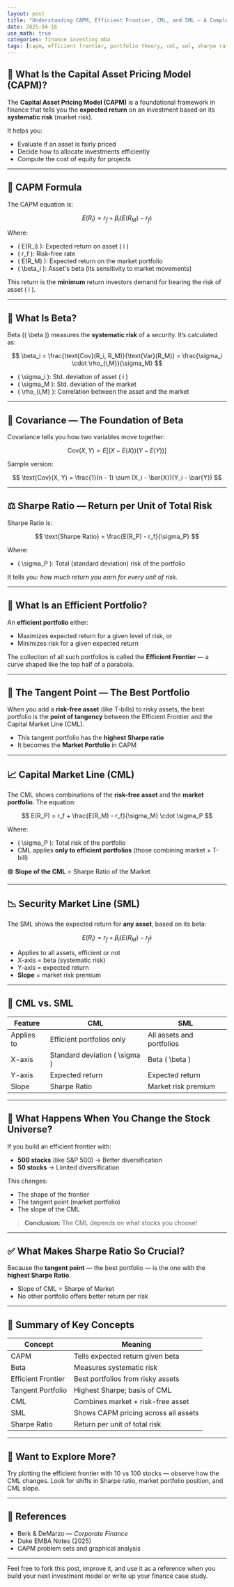 ```yaml
---
layout: post
title: "Understanding CAPM, Efficient Frontier, CML, and SML — A Complete Guide"
date: 2025-04-16
use_math: true
categories: finance investing mba
tags: [capm, efficient frontier, portfolio theory, cml, sml, sharpe ratio]
---
```


## 🧠 What Is the Capital Asset Pricing Model (CAPM)?

The **Capital Asset Pricing Model (CAPM)** is a foundational framework in finance that tells you the **expected return** on an investment based on its **systematic risk** (market risk).

It helps you:
- Evaluate if an asset is fairly priced
- Decide how to allocate investments efficiently
- Compute the cost of equity for projects

---

## 📐 CAPM Formula

The CAPM equation is:

$$
E(R_i) = r_f + \beta_i (E(R_M) - r_f)
$$

Where:
- \( E(R_i) \): Expected return on asset \( i \)
- \( r_f \): Risk-free rate
- \( E(R_M) \): Expected return on the market portfolio
- \( \beta_i \): Asset's beta (its sensitivity to market movements)

This return is the **minimum** return investors demand for bearing the risk of asset \( i \).

---

## 🔎 What Is Beta?

Beta (\( \beta \)) measures the **systematic risk** of a security. It’s calculated as:

$$
\beta_i = \frac{\text{Cov}(R_i, R_M)}{\text{Var}(R_M)} = \frac{\sigma_i \cdot \rho_{i,M}}{\sigma_M}
$$

- \( \sigma_i \): Std. deviation of asset \( i \)
- \( \sigma_M \): Std. deviation of the market
- \( \rho_{i,M} \): Correlation between the asset and the market

---

## 🧰 Covariance — The Foundation of Beta

Covariance tells you how two variables move together:

$$
\text{Cov}(X, Y) = E[(X - E(X))(Y - E(Y))]
$$

Sample version:

$$
\text{Cov}(X, Y) = \frac{1}{n - 1} \sum (X_i - \bar{X})(Y_i - \bar{Y})
$$

---

## ⚖️ Sharpe Ratio — Return per Unit of Total Risk

Sharpe Ratio is:

$$
\text{Sharpe Ratio} = \frac{E(R_P) - r_f}{\sigma_P}
$$

Where:
- \( \sigma_P \): Total (standard deviation) risk of the portfolio

It tells you: _how much return you earn for every unit of risk._

---

## 🎯 What Is an Efficient Portfolio?

An **efficient portfolio** either:
- Maximizes expected return for a given level of risk, or
- Minimizes risk for a given expected return

The collection of all such portfolios is called the **Efficient Frontier** — a curve shaped like the top half of a parabola.

---

## 🔺 The Tangent Point — The Best Portfolio

When you add a **risk-free asset** (like T-bills) to risky assets, the best portfolio is the **point of tangency** between the Efficient Frontier and the Capital Market Line (CML).

- This tangent portfolio has the **highest Sharpe ratio**
- It becomes the **Market Portfolio** in CAPM

---

## 📈 Capital Market Line (CML)

The CML shows combinations of the **risk-free asset** and the **market portfolio**. The equation:

$$
E(R_P) = r_f + \frac{E(R_M) - r_f}{\sigma_M} \cdot \sigma_P
$$

Where:
- \( \sigma_P \): Total risk of the portfolio
- CML applies **only to efficient portfolios** (those combining market + T-bill)

🟢 **Slope of the CML** = Sharpe Ratio of the Market

---

## 📉 Security Market Line (SML)

The SML shows the expected return for **any asset**, based on its beta:

$$
E(R_i) = r_f + \beta_i (E(R_M) - r_f)
$$

- Applies to all assets, efficient or not
- X-axis = beta (systematic risk)
- Y-axis = expected return
- **Slope** = market risk premium

---

## 🔄 CML vs. SML

| Feature            | CML                           | SML                            |
|-------------------|-------------------------------|--------------------------------|
| Applies to        | Efficient portfolios only     | All assets and portfolios      |
| X-axis            | Standard deviation \( \sigma \) | Beta \( \beta \)               |
| Y-axis            | Expected return               | Expected return                |
| Slope             | Sharpe Ratio                  | Market risk premium            |

---

## 📌 What Happens When You Change the Stock Universe?

If you build an efficient frontier with:
- **500 stocks** (like S&P 500) → Better diversification
- **50 stocks** → Limited diversification

This changes:
- The shape of the frontier
- The tangent point (market portfolio)
- The slope of the CML

> **Conclusion:** The CML depends on what stocks you choose!

---

## ✅ What Makes Sharpe Ratio So Crucial?

Because the **tangent point** — the best portfolio — is the one with the **highest Sharpe Ratio**.

- Slope of CML = Sharpe of Market
- No other portfolio offers better return per risk

---

## 💬 Summary of Key Concepts

| Concept            | Meaning |
|-------------------|---------|
| CAPM              | Tells expected return given beta |
| Beta              | Measures systematic risk |
| Efficient Frontier| Best portfolios from risky assets |
| Tangent Portfolio | Highest Sharpe; basis of CML |
| CML               | Combines market + risk-free asset |
| SML               | Shows CAPM pricing across all assets |
| Sharpe Ratio      | Return per unit of total risk |

---

## 🧪 Want to Explore More?

Try plotting the efficient frontier with 10 vs 100 stocks — observe how the CML changes. Look for shifts in Sharpe ratio, market portfolio position, and CML slope.

---

## 🧾 References

- Berk & DeMarzo — _Corporate Finance_
- Duke EMBA Notes (2025)
- CAPM problem sets and graphical analysis

---

Feel free to fork this post, improve it, and use it as a reference when you build your next investment model or write up your finance case study.


